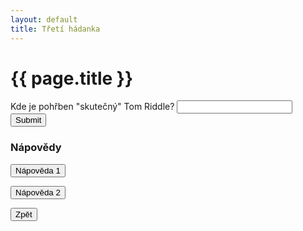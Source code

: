 ```yaml
---
layout: default
title: Třetí hádanka
---
```

<div class="uvod">
<h1>{{ page.title }}</h1>

<p>
 <form name="myForm" onsubmit="return validateForm3()" method="post">
Kde je pohřben "skutečný" Tom Riddle? <input type="text" name="fname">
<input type="submit" value="Submit">
</form> 
</p>


<h3>Nápovědy</h3>

<button onclick="help1()" class="btn btn-light"> Nápověda 1</button>
<p id="help1" style="display:none">Dvě slova</p>

<button onclick="help2()" class="btn btn-light">Nápověda 2</button>
<p id="help2" style="display:none">Hřbitov ve Skotsku</p>


<button onclick="window.location.href='{{ site.baseurl }}/uvody/hp_uvod.html'" class="btn btn-info">Zpět</button>

</div>
<script src="{{ site.baseurl }}//assets/js/hadanky_hp.js"></script> 